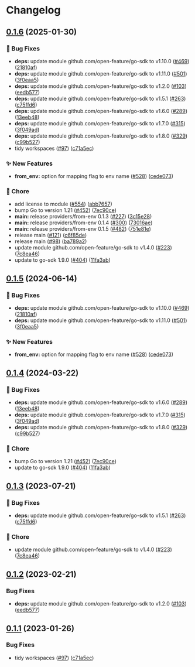# Changelog

## [0.1.6](https://github.com/beeme1mr/go-sdk-contrib/compare/providers/from-env-v0.1.5...providers/from-env/v0.1.6) (2025-01-30)


### 🐛 Bug Fixes

* **deps:** update module github.com/open-feature/go-sdk to v1.10.0 ([#469](https://github.com/beeme1mr/go-sdk-contrib/issues/469)) ([21810af](https://github.com/beeme1mr/go-sdk-contrib/commit/21810afc33fce9a3940ec9dc59e65f140fcbaa57))
* **deps:** update module github.com/open-feature/go-sdk to v1.11.0 ([#501](https://github.com/beeme1mr/go-sdk-contrib/issues/501)) ([3f0eaa5](https://github.com/beeme1mr/go-sdk-contrib/commit/3f0eaa575500baa663dc24dbfc6cf8214565471f))
* **deps:** update module github.com/open-feature/go-sdk to v1.2.0 ([#103](https://github.com/beeme1mr/go-sdk-contrib/issues/103)) ([eedb577](https://github.com/beeme1mr/go-sdk-contrib/commit/eedb577745fd98d5189132ebbaa8eb82bdf99dd8))
* **deps:** update module github.com/open-feature/go-sdk to v1.5.1 ([#263](https://github.com/beeme1mr/go-sdk-contrib/issues/263)) ([c75ffd6](https://github.com/beeme1mr/go-sdk-contrib/commit/c75ffd6017689a86860dec92c1a1564b6145f0c9))
* **deps:** update module github.com/open-feature/go-sdk to v1.6.0 ([#289](https://github.com/beeme1mr/go-sdk-contrib/issues/289)) ([13eeb48](https://github.com/beeme1mr/go-sdk-contrib/commit/13eeb482ee3d69c5fb8100563501c2250b6454f1))
* **deps:** update module github.com/open-feature/go-sdk to v1.7.0 ([#315](https://github.com/beeme1mr/go-sdk-contrib/issues/315)) ([3f049ad](https://github.com/beeme1mr/go-sdk-contrib/commit/3f049ad34e93c3b9b9d4cf5a2e56f3777eb858e6))
* **deps:** update module github.com/open-feature/go-sdk to v1.8.0 ([#329](https://github.com/beeme1mr/go-sdk-contrib/issues/329)) ([c99b527](https://github.com/beeme1mr/go-sdk-contrib/commit/c99b52728bad9dce52bfb78a08ae5f4eea83a397))
* tidy workspaces ([#97](https://github.com/beeme1mr/go-sdk-contrib/issues/97)) ([c71a5ec](https://github.com/beeme1mr/go-sdk-contrib/commit/c71a5ec7686ec0572bb47f17dbca7e0ec48252d7))


### ✨ New Features

* **from_env:** option for mapping flag to env name ([#528](https://github.com/beeme1mr/go-sdk-contrib/issues/528)) ([cede073](https://github.com/beeme1mr/go-sdk-contrib/commit/cede073056c39346c660b3289459f38464786cea))


### 🧹 Chore

* add license to module ([#554](https://github.com/beeme1mr/go-sdk-contrib/issues/554)) ([abb7657](https://github.com/beeme1mr/go-sdk-contrib/commit/abb76571c373582f36837587400104eb754c01b9))
* bump Go to version 1.21 ([#452](https://github.com/beeme1mr/go-sdk-contrib/issues/452)) ([7ec90ce](https://github.com/beeme1mr/go-sdk-contrib/commit/7ec90ce4f9b06670187561afd9e342eed4228be1))
* **main:** release providers/from-env 0.1.3 ([#227](https://github.com/beeme1mr/go-sdk-contrib/issues/227)) ([3c15e28](https://github.com/beeme1mr/go-sdk-contrib/commit/3c15e285c6a29cd9816293e3632df4041351b814))
* **main:** release providers/from-env 0.1.4 ([#300](https://github.com/beeme1mr/go-sdk-contrib/issues/300)) ([73016ae](https://github.com/beeme1mr/go-sdk-contrib/commit/73016aeaa3679fd9a1fae965855cd59ab3eea6c5))
* **main:** release providers/from-env 0.1.5 ([#482](https://github.com/beeme1mr/go-sdk-contrib/issues/482)) ([751e81e](https://github.com/beeme1mr/go-sdk-contrib/commit/751e81ebf3ca4a9acbad60d65ce5411d7f723601))
* release main ([#121](https://github.com/beeme1mr/go-sdk-contrib/issues/121)) ([c6f85de](https://github.com/beeme1mr/go-sdk-contrib/commit/c6f85de0380944eba9ec7f8199c8032387a5d5aa))
* release main ([#98](https://github.com/beeme1mr/go-sdk-contrib/issues/98)) ([ba789a2](https://github.com/beeme1mr/go-sdk-contrib/commit/ba789a27fc2dd05a19444cb5741a4afe7f061241))
* update module github.com/open-feature/go-sdk to v1.4.0 ([#223](https://github.com/beeme1mr/go-sdk-contrib/issues/223)) ([7c8ea46](https://github.com/beeme1mr/go-sdk-contrib/commit/7c8ea46e3e094f746dbf6d80ba6a1b606314e8d7))
* update to go-sdk 1.9.0 ([#404](https://github.com/beeme1mr/go-sdk-contrib/issues/404)) ([11fa3ab](https://github.com/beeme1mr/go-sdk-contrib/commit/11fa3aba065a6dd81caca30e76efc16fb64a25e3))

## [0.1.5](https://github.com/open-feature/go-sdk-contrib/compare/providers/from-env/v0.1.4...providers/from-env/v0.1.5) (2024-06-14)


### 🐛 Bug Fixes

* **deps:** update module github.com/open-feature/go-sdk to v1.10.0 ([#469](https://github.com/open-feature/go-sdk-contrib/issues/469)) ([21810af](https://github.com/open-feature/go-sdk-contrib/commit/21810afc33fce9a3940ec9dc59e65f140fcbaa57))
* **deps:** update module github.com/open-feature/go-sdk to v1.11.0 ([#501](https://github.com/open-feature/go-sdk-contrib/issues/501)) ([3f0eaa5](https://github.com/open-feature/go-sdk-contrib/commit/3f0eaa575500baa663dc24dbfc6cf8214565471f))


### ✨ New Features

* **from_env:** option for mapping flag to env name ([#528](https://github.com/open-feature/go-sdk-contrib/issues/528)) ([cede073](https://github.com/open-feature/go-sdk-contrib/commit/cede073056c39346c660b3289459f38464786cea))

## [0.1.4](https://github.com/open-feature/go-sdk-contrib/compare/providers/from-env/v0.1.3...providers/from-env/v0.1.4) (2024-03-22)


### 🐛 Bug Fixes

* **deps:** update module github.com/open-feature/go-sdk to v1.6.0 ([#289](https://github.com/open-feature/go-sdk-contrib/issues/289)) ([13eeb48](https://github.com/open-feature/go-sdk-contrib/commit/13eeb482ee3d69c5fb8100563501c2250b6454f1))
* **deps:** update module github.com/open-feature/go-sdk to v1.7.0 ([#315](https://github.com/open-feature/go-sdk-contrib/issues/315)) ([3f049ad](https://github.com/open-feature/go-sdk-contrib/commit/3f049ad34e93c3b9b9d4cf5a2e56f3777eb858e6))
* **deps:** update module github.com/open-feature/go-sdk to v1.8.0 ([#329](https://github.com/open-feature/go-sdk-contrib/issues/329)) ([c99b527](https://github.com/open-feature/go-sdk-contrib/commit/c99b52728bad9dce52bfb78a08ae5f4eea83a397))


### 🧹 Chore

* bump Go to version 1.21 ([#452](https://github.com/open-feature/go-sdk-contrib/issues/452)) ([7ec90ce](https://github.com/open-feature/go-sdk-contrib/commit/7ec90ce4f9b06670187561afd9e342eed4228be1))
* update to go-sdk 1.9.0 ([#404](https://github.com/open-feature/go-sdk-contrib/issues/404)) ([11fa3ab](https://github.com/open-feature/go-sdk-contrib/commit/11fa3aba065a6dd81caca30e76efc16fb64a25e3))

## [0.1.3](https://github.com/open-feature/go-sdk-contrib/compare/providers/from-env/v0.1.2...providers/from-env/v0.1.3) (2023-07-21)


### 🐛 Bug Fixes

* **deps:** update module github.com/open-feature/go-sdk to v1.5.1 ([#263](https://github.com/open-feature/go-sdk-contrib/issues/263)) ([c75ffd6](https://github.com/open-feature/go-sdk-contrib/commit/c75ffd6017689a86860dec92c1a1564b6145f0c9))


### 🧹 Chore

* update module github.com/open-feature/go-sdk to v1.4.0 ([#223](https://github.com/open-feature/go-sdk-contrib/issues/223)) ([7c8ea46](https://github.com/open-feature/go-sdk-contrib/commit/7c8ea46e3e094f746dbf6d80ba6a1b606314e8d7))

## [0.1.2](https://github.com/open-feature/go-sdk-contrib/compare/providers/from-env/v0.1.1...providers/from-env/v0.1.2) (2023-02-21)


### Bug Fixes

* **deps:** update module github.com/open-feature/go-sdk to v1.2.0 ([#103](https://github.com/open-feature/go-sdk-contrib/issues/103)) ([eedb577](https://github.com/open-feature/go-sdk-contrib/commit/eedb577745fd98d5189132ebbaa8eb82bdf99dd8))

## [0.1.1](https://github.com/open-feature/go-sdk-contrib/compare/providers/from-env-v0.1.0...providers/from-env/v0.1.1) (2023-01-26)


### Bug Fixes

* tidy workspaces ([#97](https://github.com/open-feature/go-sdk-contrib/issues/97)) ([c71a5ec](https://github.com/open-feature/go-sdk-contrib/commit/c71a5ec7686ec0572bb47f17dbca7e0ec48252d7))
